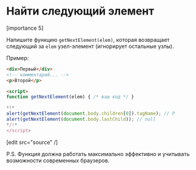 # Найти следующий элемент

[importance 5]

Напишите функцию `getNextElement(elem)`, которая возвращает следующий за `elem` узел-элемент (игнорирует остальные узлы).


Пример:

```html
<div>Первый</div>
<!-- комментарий... -->
<p>Второй</p>

<script>
function getNextElement(elem) { /* ваш код */ }

*!*
alert(getNextElement(document.body.children[0]).tagName); // P
alert(getNextElement(document.body.lastChild)); // null
*/!*
</script>
```

[edit src="source" /]

P.S. Функция должна работать максимально эффективно и учитывать возможности современных браузеров.